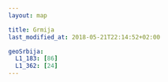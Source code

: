 ```yaml
---
layout: map

title: Grmija
last_modified_at: 2018-05-21T22:14:52+02:00

geoSrbija:
  L1_183: [86]
  L1_362: [24]
---
```

